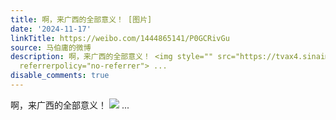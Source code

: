 ```yaml
---
title: 啊，来广西的全部意义！ [图片]
date: '2024-11-17'
linkTitle: https://weibo.com/1444865141/P0GCRivGu
source: 马伯庸的微博
description: 啊，来广西的全部意义！ <img style="" src="https://tvax4.sinaimg.cn/large/001zMvqtgy1hvp07d2s7mj62c0340npe02.jpg"
  referrerpolicy="no-referrer"> ...
disable_comments: true
---
```

啊，来广西的全部意义！ <img style="" src="https://tvax4.sinaimg.cn/large/001zMvqtgy1hvp07d2s7mj62c0340npe02.jpg" referrerpolicy="no-referrer"> ...